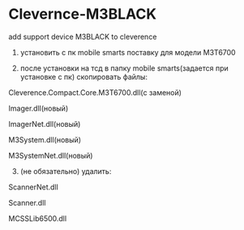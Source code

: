 # Clevernce-M3BLACK
add support device M3BLACK to cleverence

1. установить с пк mobile smarts поставку для модели M3T6700

2. после установки на тсд в папку mobile smarts(задается при установке с пк) скопировать файлы:

Cleverence.Compact.Core.M3T6700.dll(с заменой)

Imager.dll(новый)

ImagerNet.dll(новый)

M3System.dll(новый)

M3SystemNet.dll(новый)

3. (не обязательно) удалить:

ScannerNet.dll

Scanner.dll

MCSSLib6500.dll